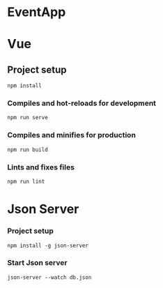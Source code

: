 # EventApp


# Vue

## Project setup

```
npm install
```

### Compiles and hot-reloads for development

```
npm run serve
```

### Compiles and minifies for production

```
npm run build
```

### Lints and fixes files

```
npm run lint
```

# Json Server

### Project setup

```
npm install -g json-server
```

### Start Json server

```
json-server --watch db.json

```
